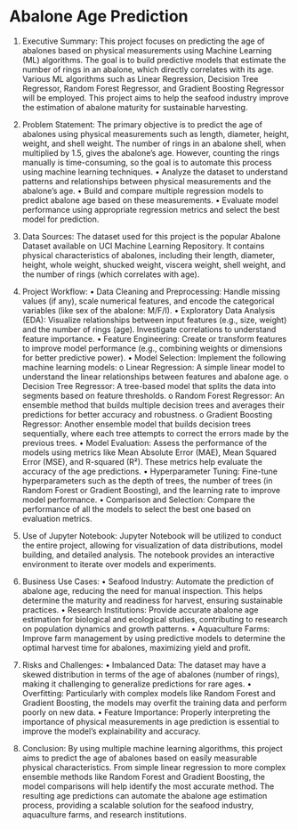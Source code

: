 # Abalone Age Prediction

1. Executive Summary:
This project focuses on predicting the age of abalones based on physical measurements using Machine Learning (ML) algorithms. The goal is to build predictive models that estimate the number of rings in an abalone, which directly correlates with its age. Various ML algorithms such as Linear Regression, Decision Tree Regressor, Random Forest Regressor, and Gradient Boosting Regressor will be employed. This project aims to help the seafood industry improve the estimation of abalone maturity for sustainable harvesting.

2. Problem Statement:
The primary objective is to predict the age of abalones using physical measurements such as length, diameter, height, weight, and shell weight. The number of rings in an abalone shell, when multiplied by 1.5, gives the abalone’s age. However, counting the rings manually is time-consuming, so the goal is to automate this process using machine learning techniques.
•	Analyze the dataset to understand patterns and relationships between physical measurements and the abalone’s age.
•	Build and compare multiple regression models to predict abalone age based on these measurements.
•	Evaluate model performance using appropriate regression metrics and select the best model for prediction.

3. Data Sources:
The dataset used for this project is the popular Abalone Dataset available on UCI Machine Learning Repository. It contains physical characteristics of abalones, including their length, diameter, height, whole weight, shucked weight, viscera weight, shell weight, and the number of rings (which correlates with age).

4. Project Workflow:
•	Data Cleaning and Preprocessing: Handle missing values (if any), scale numerical features, and encode the categorical variables (like sex of the abalone: M/F/I).
•	Exploratory Data Analysis (EDA): Visualize relationships between input features (e.g., size, weight) and the number of rings (age). Investigate correlations to understand feature importance.
•	Feature Engineering: Create or transform features to improve model performance (e.g., combining weights or dimensions for better predictive power).
•	Model Selection: Implement the following machine learning models:
o	Linear Regression: A simple linear model to understand the linear relationships between features and abalone age.
o	Decision Tree Regressor: A tree-based model that splits the data into segments based on feature thresholds.
o	Random Forest Regressor: An ensemble method that builds multiple decision trees and averages their predictions for better accuracy and robustness.
o	Gradient Boosting Regressor: Another ensemble model that builds decision trees sequentially, where each tree attempts to correct the errors made by the previous trees.
•	Model Evaluation: Assess the performance of the models using metrics like Mean Absolute Error (MAE), Mean Squared Error (MSE), and R-squared (R²). These metrics help evaluate the accuracy of the age predictions.
•	Hyperparameter Tuning: Fine-tune hyperparameters such as the depth of trees, the number of trees (in Random Forest or Gradient Boosting), and the learning rate to improve model performance.
•	Comparison and Selection: Compare the performance of all the models to select the best one based on evaluation metrics.

5. Use of Jupyter Notebook:
Jupyter Notebook will be utilized to conduct the entire project, allowing for visualization of data distributions, model building, and detailed analysis. The notebook provides an interactive environment to iterate over models and experiments.

6. Business Use Cases:
•	Seafood Industry: Automate the prediction of abalone age, reducing the need for manual inspection. This helps determine the maturity and readiness for harvest, ensuring sustainable practices.
•	Research Institutions: Provide accurate abalone age estimation for biological and ecological studies, contributing to research on population dynamics and growth patterns.
•	Aquaculture Farms: Improve farm management by using predictive models to determine the optimal harvest time for abalones, maximizing yield and profit.

7. Risks and Challenges:
•	Imbalanced Data: The dataset may have a skewed distribution in terms of the age of abalones (number of rings), making it challenging to generalize predictions for rare ages.
•	Overfitting: Particularly with complex models like Random Forest and Gradient Boosting, the models may overfit the training data and perform poorly on new data.
•	Feature Importance: Properly interpreting the importance of physical measurements in age prediction is essential to improve the model’s explainability and accuracy.

8. Conclusion:
By using multiple machine learning algorithms, this project aims to predict the age of abalones based on easily measurable physical characteristics. From simple linear regression to more complex ensemble methods like Random Forest and Gradient Boosting, the model comparisons will help identify the most accurate method. The resulting age predictions can automate the abalone age estimation process, providing a scalable solution for the seafood industry, aquaculture farms, and research institutions.

